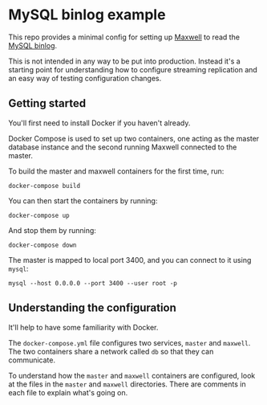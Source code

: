 # MySQL binlog example

This repo provides a minimal config for setting up [Maxwell][1] to read the
[MySQL binlog][2].

This is not intended in any way to be put into production. Instead it's a
starting point for understanding how to configure streaming replication and an
easy way of testing configuration changes.

## Getting started

You'll first need to install Docker if you haven't already.

Docker Compose is used to set up two containers, one acting as the master
database instance and the second running Maxwell connected to the master.

To build the master and maxwell containers for the first time, run:

```
docker-compose build
```

You can then start the containers by running:

```
docker-compose up
```

And stop them by running:

```
docker-compose down
```

The master is mapped to local port 3400, and you can connect to it using
`mysql`:

```
mysql --host 0.0.0.0 --port 3400 --user root -p
```

[1]: http://maxwells-daemon.io/
[2]: https://dev.mysql.com/doc/refman/8.0/en/binary-log.html

## Understanding the configuration

It'll help to have some familiarity with Docker.

The `docker-compose.yml` file configures two services, `master` and `maxwell`.
The two containers share a network called `db` so that they can communicate.

To understand how the `master` and `maxwell` containers are configured, look at
the files in the `master` and `maxwell` directories. There are comments in each
file to explain what's going on.
